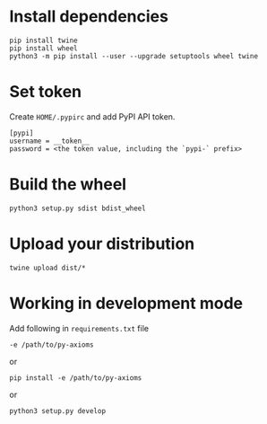 
# Install dependencies

```
pip install twine
pip install wheel
python3 -m pip install --user --upgrade setuptools wheel twine
```

# Set token
Create `HOME/.pypirc` and add PyPI API token.

```
[pypi]
username = __token__
password = <the token value, including the `pypi-` prefix>
```

# Build the wheel

```
python3 setup.py sdist bdist_wheel
```


# Upload your distribution

```
twine upload dist/*
```

# Working in development mode
Add following in `requirements.txt` file

```
-e /path/to/py-axioms
```

or

```
pip install -e /path/to/py-axioms
```

or

```
python3 setup.py develop
```